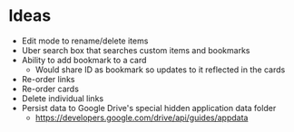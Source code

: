 # Ideas
* Edit mode to rename/delete items
* Uber search box that searches custom items and bookmarks
* Ability to add bookmark to a card
  * Would share ID as bookmark so updates to it reflected in the cards
* Re-order links
* Re-order cards
* Delete individual links
* Persist data to Google Drive's special hidden application data folder
  * https://developers.google.com/drive/api/guides/appdata
